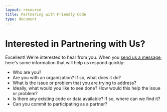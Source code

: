 ```yaml
---
layout: resource
title: Partnering with Friendly Code
type: document
---
```


# Interested in Partnering with Us?

Excellent! We're interested to hear from you. When you <a href="/contact.html">send us a message</a>, here's some information that will help us respond quickly:

- Who are you?
- Are you with an organization? If so, what does it do?
- What is the issue or problem that you are trying to address?
- Ideally, what would you like to see done? How would this help the issue or problem?
- Is there any existing code or data available? If so, where can we find it?
- Can you commit to participating as a partner?
